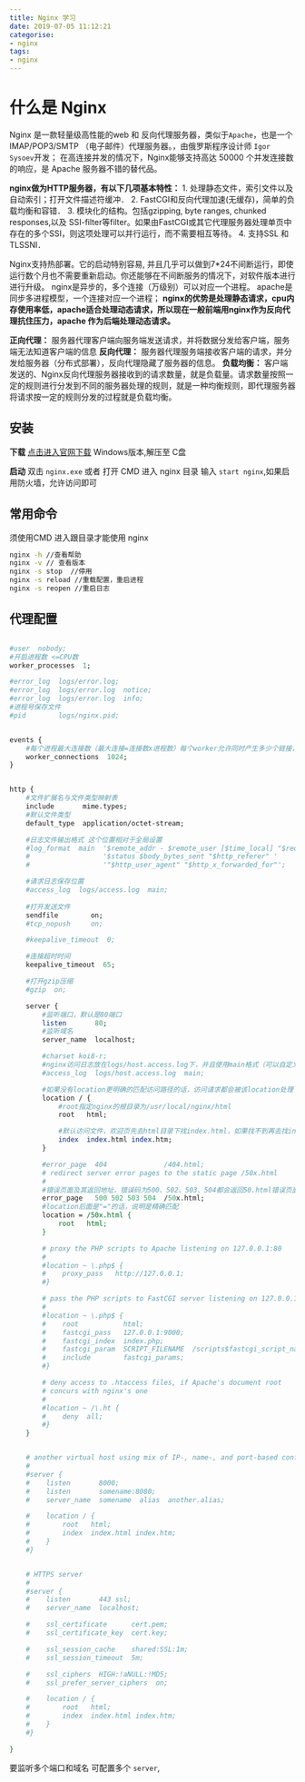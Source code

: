 ```yaml
---
title: Nginx 学习
date: 2019-07-05 11:12:21
categorise:
- nginx
tags:
- nginx
---
```

# 什么是 Nginx

  Nginx 是一款轻量级高性能的web 和 反向代理服务器，类似于`Apache`，也是一个 IMAP/POP3/SMTP （电子邮件）代理服务器。，由俄罗斯程序设计师 `Igor Sysoev`开发；
在高连接并发的情况下，Nginx能够支持高达 50000 个并发连接数的响应，是 Apache 服务器不错的替代品。

**nginx做为HTTP服务器，有以下几项基本特性：**
        1. 处理静态文件，索引文件以及自动索引；打开文件描述符缓冲．
        2. FastCGI和反向代理加速(无缓存)，简单的负载均衡和容错．
        3. 模块化的结构。包括gzipping, byte ranges, chunked responses,以及 SSI-filter等filter。如果由FastCGI或其它代理服务器处理单页中存在的多个SSI，则这项处理可以并行运行，而不需要相互等待。
        4. 支持SSL 和 TLSSNI．

Nginx支持热部署。它的启动特别容易, 并且几乎可以做到7*24不间断运行，即使运行数个月也不需要重新启动。你还能够在不间断服务的情况下，对软件版本进行进行升级。
nginx是异步的，多个连接（万级别）可以对应一个进程。 apache是同步多进程模型，一个连接对应一个进程；
**nginx的优势是处理静态请求，cpu内存使用率低，apache适合处理动态请求，所以现在一般前端用nginx作为反向代理抗住压力，apache 作为后端处理动态请求。**

**正向代理：** 服务器代理客户端向服务端发送请求，并将数据分发给客户端，服务端无法知道客户端的信息
**反向代理：** 服务器代理服务端接收客户端的请求，并分发给服务器（分布式部署），反向代理隐藏了服务器的信息。
**负载均衡：**  客户端发送的、Nginx反向代理服务器接收到的请求数量，就是负载量。请求数量按照一定的规则进行分发到不同的服务器处理的规则，就是一种均衡规则，即代理服务器将请求按一定的规则分发的过程就是负载均衡。

## 安装

**下载**
[点击进入官网下载](http://nginx.org/en/download.html) Windows版本,解压至 C盘

**启动**
双击 `nginx.exe` 或者 打开 CMD 进入 nginx 目录 输入 `start nginx`,如果启用防火墙，允许访问即可

##  常用命令
须使用CMD 进入跟目录才能使用 nginx 
```cmd
nginx -h //查看帮助
nginx -v // 查看版本
nginx -s stop  //停用
nginx -s reload //重载配置，重启进程
nginx -s reopen //重启日志
```

## 代理配置

```perl

#user  nobody;
#开启进程数 <=CPU数   
worker_processes  1;

#error_log  logs/error.log;
#error_log  logs/error.log  notice;
#error_log  logs/error.log  info;
#进程号保存文件  
#pid        logs/nginx.pid;


events {
    #每个进程最大连接数（最大连接=连接数x进程数）每个worker允许同时产生多少个链接，默认1024 
    worker_connections  1024; 
}


http {
    #文件扩展名与文件类型映射表  
    include       mime.types;
    #默认文件类型  
    default_type  application/octet-stream;

    #日志文件输出格式 这个位置相对于全局设置  
    #log_format  main  '$remote_addr - $remote_user [$time_local] "$request" '
    #                  '$status $body_bytes_sent "$http_referer" '
    #                  '"$http_user_agent" "$http_x_forwarded_for"';

    #请求日志保存位置
    #access_log  logs/access.log  main;
    
    #打开发送文件 
    sendfile        on;
    #tcp_nopush     on;

    #keepalive_timeout  0;

    #连接超时时间  
    keepalive_timeout  65;

    #打开gzip压缩  
    #gzip  on;

    server {
        #监听端口，默认是80端口  
        listen       80;
        #监听域名 
        server_name  localhost;

        #charset koi8-r;
        #nginx访问日志放在logs/host.access.log下，并且使用main格式（可以自定义格式）
        #access_log  logs/host.access.log  main;

        #如果没有location更明确的匹配访问路径的话，访问请求都会被该location处理
        location / {
            #root指定nginx的根目录为/usr/local/nginx/html  
            root   html;

            #默认访问文件，欢迎页先去html目录下找index.html，如果找不到再去找index.htm
            index  index.html index.htm;
        }

        #error_page  404              /404.html;
        # redirect server error pages to the static page /50x.html
        #
        #错误页面及其返回地址，错误码为500、502、503、504都会返回50.html错误页面
        error_page   500 502 503 504  /50x.html;
        #location后面是"="的话，说明是精确匹配  
        location = /50x.html {
            root   html;
        }

        # proxy the PHP scripts to Apache listening on 127.0.0.1:80
        #
        #location ~ \.php$ {
        #    proxy_pass   http://127.0.0.1;
        #}

        # pass the PHP scripts to FastCGI server listening on 127.0.0.1:9000
        #
        #location ~ \.php$ {
        #    root           html;
        #    fastcgi_pass   127.0.0.1:9000;
        #    fastcgi_index  index.php;
        #    fastcgi_param  SCRIPT_FILENAME  /scripts$fastcgi_script_name;
        #    include        fastcgi_params;
        #}

        # deny access to .htaccess files, if Apache's document root
        # concurs with nginx's one
        #
        #location ~ /\.ht {
        #    deny  all;
        #}
    }


    # another virtual host using mix of IP-, name-, and port-based configuration
    #
    #server {
    #    listen       8000;
    #    listen       somename:8080;
    #    server_name  somename  alias  another.alias;

    #    location / {
    #        root   html;
    #        index  index.html index.htm;
    #    }
    #}


    # HTTPS server
    #
    #server {
    #    listen       443 ssl;
    #    server_name  localhost;

    #    ssl_certificate      cert.pem;
    #    ssl_certificate_key  cert.key;

    #    ssl_session_cache    shared:SSL:1m;
    #    ssl_session_timeout  5m;

    #    ssl_ciphers  HIGH:!aNULL:!MD5;
    #    ssl_prefer_server_ciphers  on;

    #    location / {
    #        root   html;
    #        index  index.html index.htm;
    #    }
    #}

}


```

要监听多个端口和域名 可配置多个 `server`, 